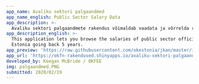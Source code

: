 ```yaml
---
app_name: Avaliku sektori palgaandmed
app_name_english: Public Sector Salary Data
app_description: >-
  Avaliku sektori palgaandmete rakendus võimaldab vaadata ja võrrelda riigi ja kohalike omavalitsuste ametiasutuste ametnike palku asutuste, struktuuriüksuste, ametikohtade jm kriteeriumide kaupa. Rakendus hõlmab andmeid aastatest 2014–2018, algandmed on koondanud ja avaldanud Rahandusministeerium avaliku teenistuse seaduse § 65 alusel. Algandmed avaandmete portaalis: <a href ="https://opendata.riik.ee/andmehulgad/avaliku-sektori-palgad/">https://opendata.riik.ee/andmehulgad/avaliku-sektori-palgad/</a>
app_description_english: >-
  This application lets you browse the salaries of public sector officials in
  Estonia going back 5 years.
app_preview: 'https://raw.githubusercontent.com/okestonia/jkan/master/img/palgaandmed.PNG'
app_url: 'https://okfn-rakendused.shinyapps.io/avaliku-sektori-palgaandmed-rakendus/'
developed_by: Keegan McBride / OKFEE
img: palgaandmed.PNG
submitted: 2020/02/19
---
```

